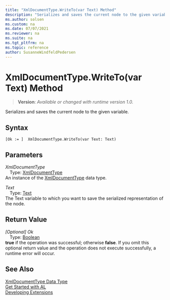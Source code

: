```yaml
---
title: "XmlDocumentType.WriteTo(var Text) Method"
description: "Serializes and saves the current node to the given variable."
ms.author: solsen
ms.custom: na
ms.date: 07/07/2021
ms.reviewer: na
ms.suite: na
ms.tgt_pltfrm: na
ms.topic: reference
author: SusanneWindfeldPedersen
---
```

[//]: # (START>DO_NOT_EDIT)
[//]: # (IMPORTANT:Do not edit any of the content between here and the END>DO_NOT_EDIT.)
[//]: # (Any modifications should be made in the .xml files in the ModernDev repo.)
# XmlDocumentType.WriteTo(var Text) Method
> **Version**: _Available or changed with runtime version 1.0._

Serializes and saves the current node to the given variable.


## Syntax
```AL
[Ok := ]  XmlDocumentType.WriteTo(var Text: Text)
```
## Parameters
*XmlDocumentType*  
&emsp;Type: [XmlDocumentType](xmldocumenttype-data-type.md)  
An instance of the [XmlDocumentType](xmldocumenttype-data-type.md) data type.  

*Text*  
&emsp;Type: [Text](../text/text-data-type.md)  
The Text variable to which you want to save the serialized representation of the node.  


## Return Value
*[Optional] Ok*  
&emsp;Type: [Boolean](../boolean/boolean-data-type.md)  
**true** if the operation was successful; otherwise **false**.   If you omit this optional return value and the operation does not execute successfully, a runtime error will occur.  


[//]: # (IMPORTANT: END>DO_NOT_EDIT)
## See Also
[XmlDocumentType Data Type](xmldocumenttype-data-type.md)  
[Get Started with AL](../../devenv-get-started.md)  
[Developing Extensions](../../devenv-dev-overview.md)